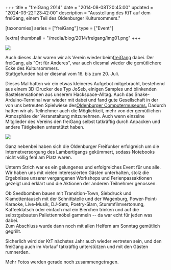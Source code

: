 +++
title = "freiGang 2014"
date = "2014-08-08T20:45:00"
updated = "2024-03-22T23:42:00"
description = "Ausstellung des KtT auf dem freiGang, einem Teil des Oldenburger Kultursommers."

[taxonomies]
series = ["freiGang"]
type = ["Event"]

[extra]
thumbnail = "/media/blog/2014/freigang/img01.png"
+++

![](/media/blog/2014/freigang/img01.png)

Auch dieses Jahr waren wir als Verein wieder beim[freiGang](http://www.kultursommer-oldenburg.de/?id=1--x-613) dabei.
Der freiGang, als "Ort für Anderes", war auch diesmal wieder die gemütlichere Ecke des Kultursommers.  
Stattgefunden hat er diesmal vom 16. bis zum 20. Juli.

Dieses Mal hatten wir ein etwas kleineres Aufgebot mitgebracht, bestehend aus einem 3D-Drucker des Typ JoSeb, einigen
Samples und blinkenden Bastelsensationen aus unserem Hackspace-Alltag. Auch das Snake-Arduino-Terminal war wieder mit
dabei und fand gute Gesellschaft in der von uns betreuten Spielwiese
des[Oldenburger Computermuseums.](http://www.computermuseum-oldenburg.de/) Dadurch hatten wir als Teilnehmer auch die
Möglichkeit, mehr von der gemütlichen Atmosphäre der Veranstaltung mitzunehmen. Auch wenn einzelne Mitglieder des
Vereins den freiGang selbst tatkräftig durch Anpacken und andere Tätigkeiten unterstützt haben.

![](/media/blog/2014/freigang/img02.png)

Ganz nebenbei haben sich die Oldenburger Freifunker erfolgreich um die
Internetversorgung des Lambertigangs gekümmert, sodass Notebooks nicht völlig fehl am Platz waren.

Unterm Strich war es ein gelungenes und erfolgreiches Event für uns alle. Wir haben uns mit vielen interessierten Gästen
unterhalten, stolz die Ergebnisse unserer vergangenen Workshops und Ferienpassaktionen gezeigt und erklärt und die
Aktionen der anderen Teilnehmer genossen.  

Ob Seedbomben bauen mit Transition-Town, Siebdruck und Klamottentausch mit der Schnittstelle und der Wagenburg,
Power-Point-Karaoke, Live-Musik, DJ-Sets, Poetry-Slam, Stummfilmvertonung, Kaffeeklatsch oder einfach mal ein Bierchen
trinken und auf die selbstgebauten Pallettenmöbel gammeln -- da war echt für jeden was dabei.  
Zum Abschluss wurde dann noch mit allen Helfern am Sonntag gemütlich gegrillt.

Sicherlich wird der KtT nächstes Jahr auch wieder vertreten sein, und den freiGang auch im Vorlauf tatkräftig
unterstützen und mit den Gästen rumnerden.

Mehr Fotos werden gerade noch zusammengetragen.
